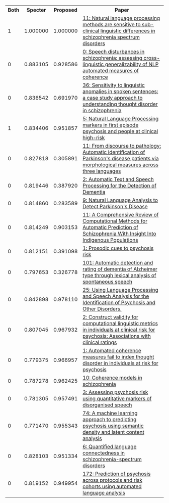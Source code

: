 <html><table><tr>
<th>Both</th>
<th>Specter</th>
<th>Proposed</th>
<th>Paper</th>
</tr>
<tr>
<td>1</td>
<td>1.000000</td>
<td>1.000000</td>
<td><a href="https://www.semanticscholar.org/paper/3a43f9016347454a0754396bad40010e6b7d9f28">11: Natural language processing methods are sensitive to sub-clinical linguistic differences in schizophrenia spectrum disorders</a></td>
</tr>
<tr>
<td>0</td>
<td>0.883105</td>
<td>0.928586</td>
<td><a href="https://www.semanticscholar.org/paper/f8e69e5ebb69789bb4c803f1daeaf0e997a90ba2">0: Speech disturbances in schizophrenia: assessing cross-linguistic generalizability of NLP automated measures of coherence</a></td>
</tr>
<tr>
<td>0</td>
<td>0.836542</td>
<td>0.691970</td>
<td><a href="https://www.semanticscholar.org/paper/dd5b1593cb946caaec33629b393cae037d5a8f08">36: Sensitivity to linguistic anomalies in spoken sentences: a case study approach to understanding thought disorder in schizophrenia</a></td>
</tr>
<tr>
<td>1</td>
<td>0.834406</td>
<td>0.951857</td>
<td><a href="https://www.semanticscholar.org/paper/b30c0bc1f3e658410f28b0787f93146d33fb9fe9">5: Natural Language Processing markers in first episode psychosis and people at clinical high-risk</a></td>
</tr>
<tr>
<td>0</td>
<td>0.827818</td>
<td>0.305891</td>
<td><a href="https://www.semanticscholar.org/paper/90772d4ac3145e400d62f31f5bf48c97638c5508">11: From discourse to pathology: Automatic identification of Parkinson's disease patients via morphological measures across three languages</a></td>
</tr>
<tr>
<td>0</td>
<td>0.819446</td>
<td>0.387920</td>
<td><a href="https://www.semanticscholar.org/paper/884bf3333f061b0ab9adc07c7e89d1428151bcfb">2: Automatic Text and Speech Processing for the Detection of Dementia</a></td>
</tr>
<tr>
<td>0</td>
<td>0.814860</td>
<td>0.283589</td>
<td><a href="https://www.semanticscholar.org/paper/c92236a472a3eea843ab4c856002098e7fb2d8a3">9: Natural Language Analysis to Detect Parkinson's Disease</a></td>
</tr>
<tr>
<td>0</td>
<td>0.814249</td>
<td>0.903153</td>
<td><a href="https://www.semanticscholar.org/paper/c0d1b12d23919ddc89b7ff00ee584108a44858c2">11: A Comprehensive Review of Computational Methods for Automatic Prediction of Schizophrenia With Insight Into Indigenous Populations</a></td>
</tr>
<tr>
<td>0</td>
<td>0.812151</td>
<td>0.391098</td>
<td><a href="https://www.semanticscholar.org/paper/922e70d02feb136673f8c0bf34275fdbff837e8e">1: Prosodic cues to psychosis risk</a></td>
</tr>
<tr>
<td>0</td>
<td>0.797653</td>
<td>0.326778</td>
<td><a href="https://www.semanticscholar.org/paper/6ca330477a1509b0a5b3d1848564b954bb5e29a4">101: Automatic detection and rating of dementia of Alzheimer type through lexical analysis of spontaneous speech</a></td>
</tr>
<tr>
<td>0</td>
<td>0.842898</td>
<td>0.978110</td>
<td><a href="https://www.semanticscholar.org/paper/d799d033e23bafc1ef8146b5606504a383c562c5">25: Using Language Processing and Speech Analysis for the Identification of Psychosis and Other Disorders.</a></td>
</tr>
<tr>
<td>0</td>
<td>0.807045</td>
<td>0.967932</td>
<td><a href="https://www.semanticscholar.org/paper/53374990257657dc303e5d1d0881b7a6f54b55dd">2: Construct validity for computational linguistic metrics in individuals at clinical risk for psychosis: Associations with clinical ratings</a></td>
</tr>
<tr>
<td>0</td>
<td>0.779375</td>
<td>0.966957</td>
<td><a href="https://www.semanticscholar.org/paper/fcf23a5be6516b9e5ee87d9a6ebd80d65ce4274b">1: Automated coherence measures fail to index thought disorder in individuals at risk for psychosis</a></td>
</tr>
<tr>
<td>0</td>
<td>0.787278</td>
<td>0.962425</td>
<td><a href="https://www.semanticscholar.org/paper/d82ae984c58ced2fe57f47a5c72f7d2b04dabc02">10: Coherence models in schizophrenia</a></td>
</tr>
<tr>
<td>0</td>
<td>0.781305</td>
<td>0.957491</td>
<td><a href="https://www.semanticscholar.org/paper/d0d364fafede492b7e536122ad5cdd6d49234521">3: Assessing psychosis risk using quantitative markers of disorganised speech</a></td>
</tr>
<tr>
<td>0</td>
<td>0.771470</td>
<td>0.955343</td>
<td><a href="https://www.semanticscholar.org/paper/15cb5d6df4999c4e5ea9704c33f70452c03e13f5">74: A machine learning approach to predicting psychosis using semantic density and latent content analysis</a></td>
</tr>
<tr>
<td>0</td>
<td>0.828103</td>
<td>0.951334</td>
<td><a href="https://www.semanticscholar.org/paper/b9ebbb0754a0bc13808a2ddb4174e96bc038b456">6: Quantified language connectedness in schizophrenia-spectrum disorders</a></td>
</tr>
<tr>
<td>0</td>
<td>0.819152</td>
<td>0.949954</td>
<td><a href="https://www.semanticscholar.org/paper/da7c22e6918c16d31700eeb93a01338e52bd5f14">172: Prediction of psychosis across protocols and risk cohorts using automated language analysis</a></td>
</tr>
</table></html>
